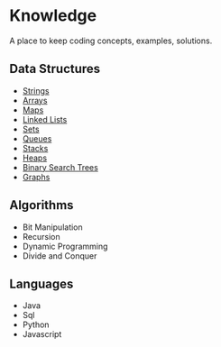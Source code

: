 # Knowledge
A place to keep coding concepts, examples, solutions.

## Data Structures
* [Strings](data-structures/strings/strings.md)
* [Arrays](data-structures/arrays/arrays.md)
* [Maps](data-structures/maps/maps.md)
* [Linked Lists](data-structures/linked-lists/linked-lists.md)
* [Sets](data-structures/sets/sets.md)
* [Queues](data-structures/queues/queues.md)
* [Stacks](data-structures/stacks/stacks.md)
* [Heaps](data-structures/heaps/heaps.md)
* [Binary Search Trees](data-structures/binary-search-trees/binary-search-trees.md)
* [Graphs](data-structures/graphs/graphs.md)

## Algorithms
* Bit Manipulation
* Recursion
* Dynamic Programming
* Divide and Conquer

## Languages
* Java
* Sql
* Python
* Javascript
